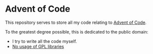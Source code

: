 # Advent of Code

This repository serves to store all my code relating to
[Advent of Code](https://adventofcode.com/).

To the greatest degree possible, this is dedicated to the public domain:

* I try to write all the code myself.
* [No usage of GPL libraries](https://en.wikipedia.org/wiki/Viral_license)
